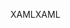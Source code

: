 <span data-ttu-id="20076-101">XAML</span><span class="sxs-lookup"><span data-stu-id="20076-101">XAML</span></span>